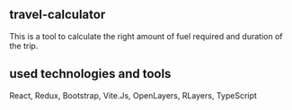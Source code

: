 ## travel-calculator
This is a tool to calculate the right amount of fuel required and duration of the trip.
## used technologies and tools
React, Redux, Bootstrap, Vite.Js, OpenLayers, RLayers, TypeScript
